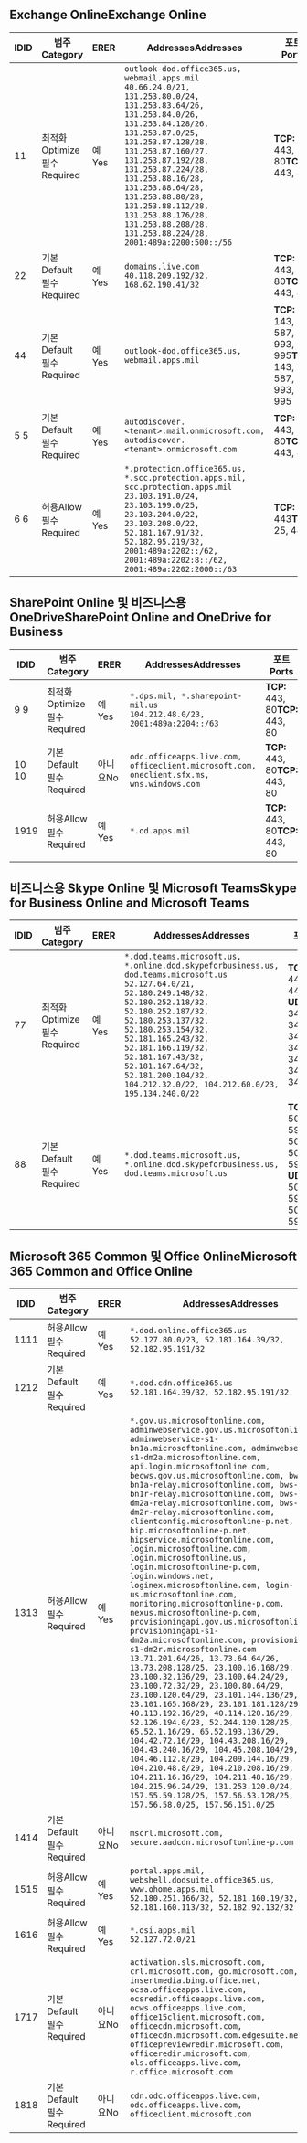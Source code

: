 <!--THIS FILE IS AUTOMATICALLY GENERATED. MANUAL CHANGES WILL BE OVERWRITTEN.-->
<!--Please contact the Office 365 Endpoints team with any questions.-->
<!--USGovDoD endpoints version 2018102900-->
<!--File generated 2018-10-29 14:00:29.5435-->

## <a name="exchange-online"></a><span data-ttu-id="08761-101">Exchange Online</span><span class="sxs-lookup"><span data-stu-id="08761-101">Exchange Online</span></span>

<span data-ttu-id="08761-102">ID</span><span class="sxs-lookup"><span data-stu-id="08761-102">ID</span></span> | <span data-ttu-id="08761-103">범주</span><span class="sxs-lookup"><span data-stu-id="08761-103">Category</span></span> | <span data-ttu-id="08761-104">ER</span><span class="sxs-lookup"><span data-stu-id="08761-104">ER</span></span> | <span data-ttu-id="08761-105">Addresses</span><span class="sxs-lookup"><span data-stu-id="08761-105">Addresses</span></span> | <span data-ttu-id="08761-106">포트</span><span class="sxs-lookup"><span data-stu-id="08761-106">Ports</span></span>
-- | -------------------- | --- | ---------------------------------------------------------------------------------------------------------------------------------------------------------------------------------------------------------------------------------------------------------------------------------------------------------------------------------------------------------------------------------------------- | -------------------------------
<span data-ttu-id="08761-107">1</span><span class="sxs-lookup"><span data-stu-id="08761-107">1</span></span> | <span data-ttu-id="08761-108">최적화</span><span class="sxs-lookup"><span data-stu-id="08761-108">Optimize</span></span><BR><span data-ttu-id="08761-109">필수</span><span class="sxs-lookup"><span data-stu-id="08761-109">Required</span></span> | <span data-ttu-id="08761-110">예</span><span class="sxs-lookup"><span data-stu-id="08761-110">Yes</span></span> | `outlook-dod.office365.us, webmail.apps.mil`<BR>`40.66.24.0/21, 131.253.80.0/24, 131.253.83.64/26, 131.253.84.0/26, 131.253.84.128/26, 131.253.87.0/25, 131.253.87.128/28, 131.253.87.160/27, 131.253.87.192/28, 131.253.87.224/28, 131.253.88.16/28, 131.253.88.64/28, 131.253.88.80/28, 131.253.88.112/28, 131.253.88.176/28, 131.253.88.208/28, 131.253.88.224/28, 2001:489a:2200:500::/56` | <span data-ttu-id="08761-111">**TCP:** 443, 80</span><span class="sxs-lookup"><span data-stu-id="08761-111">**TCP:** 443, 80</span></span>
<span data-ttu-id="08761-112">2</span><span class="sxs-lookup"><span data-stu-id="08761-112">2</span></span> | <span data-ttu-id="08761-113">기본</span><span class="sxs-lookup"><span data-stu-id="08761-113">Default</span></span><BR><span data-ttu-id="08761-114">필수</span><span class="sxs-lookup"><span data-stu-id="08761-114">Required</span></span> | <span data-ttu-id="08761-115">예</span><span class="sxs-lookup"><span data-stu-id="08761-115">Yes</span></span> | `domains.live.com`<BR>`40.118.209.192/32, 168.62.190.41/32` | <span data-ttu-id="08761-116">**TCP:** 443, 80</span><span class="sxs-lookup"><span data-stu-id="08761-116">**TCP:** 443, 80</span></span>
<span data-ttu-id="08761-117">4</span><span class="sxs-lookup"><span data-stu-id="08761-117">4</span></span> | <span data-ttu-id="08761-118">기본</span><span class="sxs-lookup"><span data-stu-id="08761-118">Default</span></span><BR><span data-ttu-id="08761-119">필수</span><span class="sxs-lookup"><span data-stu-id="08761-119">Required</span></span> | <span data-ttu-id="08761-120">예</span><span class="sxs-lookup"><span data-stu-id="08761-120">Yes</span></span> | `outlook-dod.office365.us, webmail.apps.mil` | <span data-ttu-id="08761-121">**TCP:** 143, 25, 587, 993, 995</span><span class="sxs-lookup"><span data-stu-id="08761-121">**TCP:** 143, 25, 587, 993, 995</span></span>
<span data-ttu-id="08761-122">5 </span><span class="sxs-lookup"><span data-stu-id="08761-122">5</span></span> | <span data-ttu-id="08761-123">기본</span><span class="sxs-lookup"><span data-stu-id="08761-123">Default</span></span><BR><span data-ttu-id="08761-124">필수</span><span class="sxs-lookup"><span data-stu-id="08761-124">Required</span></span> | <span data-ttu-id="08761-125">예</span><span class="sxs-lookup"><span data-stu-id="08761-125">Yes</span></span> | `autodiscover.<tenant>.mail.onmicrosoft.com, autodiscover.<tenant>.onmicrosoft.com` | <span data-ttu-id="08761-126">**TCP:** 443, 80</span><span class="sxs-lookup"><span data-stu-id="08761-126">**TCP:** 443, 80</span></span>
<span data-ttu-id="08761-127">6 </span><span class="sxs-lookup"><span data-stu-id="08761-127">6</span></span> | <span data-ttu-id="08761-128">허용</span><span class="sxs-lookup"><span data-stu-id="08761-128">Allow</span></span><BR><span data-ttu-id="08761-129">필수</span><span class="sxs-lookup"><span data-stu-id="08761-129">Required</span></span> | <span data-ttu-id="08761-130">예</span><span class="sxs-lookup"><span data-stu-id="08761-130">Yes</span></span> | `*.protection.office365.us, *.scc.protection.apps.mil, scc.protection.apps.mil`<BR>`23.103.191.0/24, 23.103.199.0/25, 23.103.204.0/22, 23.103.208.0/22, 52.181.167.91/32, 52.182.95.219/32, 2001:489a:2202::/62, 2001:489a:2202:8::/62, 2001:489a:2202:2000::/63` | <span data-ttu-id="08761-131">**TCP:** 25, 443</span><span class="sxs-lookup"><span data-stu-id="08761-131">**TCP:** 25, 443</span></span>

## <a name="sharepoint-online-and-onedrive-for-business"></a><span data-ttu-id="08761-132">SharePoint Online 및 비즈니스용 OneDrive</span><span class="sxs-lookup"><span data-stu-id="08761-132">SharePoint Online and OneDrive for Business</span></span>

<span data-ttu-id="08761-133">ID</span><span class="sxs-lookup"><span data-stu-id="08761-133">ID</span></span> | <span data-ttu-id="08761-134">범주</span><span class="sxs-lookup"><span data-stu-id="08761-134">Category</span></span> | <span data-ttu-id="08761-135">ER</span><span class="sxs-lookup"><span data-stu-id="08761-135">ER</span></span> | <span data-ttu-id="08761-136">Addresses</span><span class="sxs-lookup"><span data-stu-id="08761-136">Addresses</span></span> | <span data-ttu-id="08761-137">포트</span><span class="sxs-lookup"><span data-stu-id="08761-137">Ports</span></span>
-- | -------------------- | --- | ---------------------------------------------------------------------------------------- | ----------------
<span data-ttu-id="08761-138">9 </span><span class="sxs-lookup"><span data-stu-id="08761-138">9</span></span> | <span data-ttu-id="08761-139">최적화</span><span class="sxs-lookup"><span data-stu-id="08761-139">Optimize</span></span><BR><span data-ttu-id="08761-140">필수</span><span class="sxs-lookup"><span data-stu-id="08761-140">Required</span></span> | <span data-ttu-id="08761-141">예</span><span class="sxs-lookup"><span data-stu-id="08761-141">Yes</span></span> | `*.dps.mil, *.sharepoint-mil.us`<BR>`104.212.48.0/23, 2001:489a:2204::/63` | <span data-ttu-id="08761-142">**TCP:** 443, 80</span><span class="sxs-lookup"><span data-stu-id="08761-142">**TCP:** 443, 80</span></span>
<span data-ttu-id="08761-143">10 </span><span class="sxs-lookup"><span data-stu-id="08761-143">10</span></span> | <span data-ttu-id="08761-144">기본</span><span class="sxs-lookup"><span data-stu-id="08761-144">Default</span></span><BR><span data-ttu-id="08761-145">필수</span><span class="sxs-lookup"><span data-stu-id="08761-145">Required</span></span> | <span data-ttu-id="08761-146">아니요</span><span class="sxs-lookup"><span data-stu-id="08761-146">No</span></span> | `odc.officeapps.live.com, officeclient.microsoft.com, oneclient.sfx.ms, wns.windows.com` | <span data-ttu-id="08761-147">**TCP:** 443, 80</span><span class="sxs-lookup"><span data-stu-id="08761-147">**TCP:** 443, 80</span></span>
<span data-ttu-id="08761-148">19</span><span class="sxs-lookup"><span data-stu-id="08761-148">19</span></span> | <span data-ttu-id="08761-149">허용</span><span class="sxs-lookup"><span data-stu-id="08761-149">Allow</span></span><BR><span data-ttu-id="08761-150">필수</span><span class="sxs-lookup"><span data-stu-id="08761-150">Required</span></span> | <span data-ttu-id="08761-151">예</span><span class="sxs-lookup"><span data-stu-id="08761-151">Yes</span></span> | `*.od.apps.mil` | <span data-ttu-id="08761-152">**TCP:** 443, 80</span><span class="sxs-lookup"><span data-stu-id="08761-152">**TCP:** 443, 80</span></span>

## <a name="skype-for-business-online-and-microsoft-teams"></a><span data-ttu-id="08761-153">비즈니스용 Skype Online 및 Microsoft Teams</span><span class="sxs-lookup"><span data-stu-id="08761-153">Skype for Business Online and Microsoft Teams</span></span>

<span data-ttu-id="08761-154">ID</span><span class="sxs-lookup"><span data-stu-id="08761-154">ID</span></span> | <span data-ttu-id="08761-155">범주</span><span class="sxs-lookup"><span data-stu-id="08761-155">Category</span></span> | <span data-ttu-id="08761-156">ER</span><span class="sxs-lookup"><span data-stu-id="08761-156">ER</span></span> | <span data-ttu-id="08761-157">Addresses</span><span class="sxs-lookup"><span data-stu-id="08761-157">Addresses</span></span> | <span data-ttu-id="08761-158">포트</span><span class="sxs-lookup"><span data-stu-id="08761-158">Ports</span></span>
-- | -------------------- | --- | -------------------------------------------------------------------------------------------------------------------------------------------------------------------------------------------------------------------------------------------------------------------------------------------------------------------------------------------------------- | --------------------------------------------------
<span data-ttu-id="08761-159">7</span><span class="sxs-lookup"><span data-stu-id="08761-159">7</span></span> | <span data-ttu-id="08761-160">최적화</span><span class="sxs-lookup"><span data-stu-id="08761-160">Optimize</span></span><BR><span data-ttu-id="08761-161">필수</span><span class="sxs-lookup"><span data-stu-id="08761-161">Required</span></span> | <span data-ttu-id="08761-162">예</span><span class="sxs-lookup"><span data-stu-id="08761-162">Yes</span></span> | `*.dod.teams.microsoft.us, *.online.dod.skypeforbusiness.us, dod.teams.microsoft.us`<BR>`52.127.64.0/21, 52.180.249.148/32, 52.180.252.118/32, 52.180.252.187/32, 52.180.253.137/32, 52.180.253.154/32, 52.181.165.243/32, 52.181.166.119/32, 52.181.167.43/32, 52.181.167.64/32, 52.181.200.104/32, 104.212.32.0/22, 104.212.60.0/23, 195.134.240.0/22` | <span data-ttu-id="08761-163">**TCP:** 443</span><span class="sxs-lookup"><span data-stu-id="08761-163">**TCP:** 443</span></span><BR><span data-ttu-id="08761-164">**UDP:** 3478, 3479, 3480, 3481</span><span class="sxs-lookup"><span data-stu-id="08761-164">**UDP:** 3478, 3479, 3480, 3481</span></span>
<span data-ttu-id="08761-165">8</span><span class="sxs-lookup"><span data-stu-id="08761-165">8</span></span> | <span data-ttu-id="08761-166">기본</span><span class="sxs-lookup"><span data-stu-id="08761-166">Default</span></span><BR><span data-ttu-id="08761-167">필수</span><span class="sxs-lookup"><span data-stu-id="08761-167">Required</span></span> | <span data-ttu-id="08761-168">예</span><span class="sxs-lookup"><span data-stu-id="08761-168">Yes</span></span> | `*.dod.teams.microsoft.us, *.online.dod.skypeforbusiness.us, dod.teams.microsoft.us` | <span data-ttu-id="08761-169">**TCP:** 5061, 50000-59999</span><span class="sxs-lookup"><span data-stu-id="08761-169">**TCP:** 5061, 50000-59999</span></span><BR><span data-ttu-id="08761-170">**UDP:** 50000-59999</span><span class="sxs-lookup"><span data-stu-id="08761-170">**UDP:** 50000-59999</span></span>

## <a name="microsoft-365-common-and-office-online"></a><span data-ttu-id="08761-171">Microsoft 365 Common 및 Office Online</span><span class="sxs-lookup"><span data-stu-id="08761-171">Microsoft 365 Common and Office Online</span></span>

<span data-ttu-id="08761-172">ID</span><span class="sxs-lookup"><span data-stu-id="08761-172">ID</span></span> | <span data-ttu-id="08761-173">범주</span><span class="sxs-lookup"><span data-stu-id="08761-173">Category</span></span> | <span data-ttu-id="08761-174">ER</span><span class="sxs-lookup"><span data-stu-id="08761-174">ER</span></span> | <span data-ttu-id="08761-175">Addresses</span><span class="sxs-lookup"><span data-stu-id="08761-175">Addresses</span></span> | <span data-ttu-id="08761-176">포트</span><span class="sxs-lookup"><span data-stu-id="08761-176">Ports</span></span>
-- | ------------------- | --- | ---------------------------------------------------------------------------------------------------------------------------------------------------------------------------------------------------------------------------------------------------------------------------------------------------------------------------------------------------------------------------------------------------------------------------------------------------------------------------------------------------------------------------------------------------------------------------------------------------------------------------------------------------------------------------------------------------------------------------------------------------------------------------------------------------------------------------------------------------------------------------------------------------------------------------------------------------------------------------------------------------------------------------------------------------------------------------------------------------------------------------------------------------------------------------------------------------------------------------------------------------------------------------------------------------------------------------------------------------------------------------------------------------------------------------------------------------------------------------------------------------- | ----------------
<span data-ttu-id="08761-177">11</span><span class="sxs-lookup"><span data-stu-id="08761-177">11</span></span> | <span data-ttu-id="08761-178">허용</span><span class="sxs-lookup"><span data-stu-id="08761-178">Allow</span></span><BR><span data-ttu-id="08761-179">필수</span><span class="sxs-lookup"><span data-stu-id="08761-179">Required</span></span> | <span data-ttu-id="08761-180">예</span><span class="sxs-lookup"><span data-stu-id="08761-180">Yes</span></span> | `*.dod.online.office365.us`<BR>`52.127.80.0/23, 52.181.164.39/32, 52.182.95.191/32` | <span data-ttu-id="08761-181">**TCP:** 443</span><span class="sxs-lookup"><span data-stu-id="08761-181">**TCP:** 443</span></span>
<span data-ttu-id="08761-182">12</span><span class="sxs-lookup"><span data-stu-id="08761-182">12</span></span> | <span data-ttu-id="08761-183">기본</span><span class="sxs-lookup"><span data-stu-id="08761-183">Default</span></span><BR><span data-ttu-id="08761-184">필수</span><span class="sxs-lookup"><span data-stu-id="08761-184">Required</span></span> | <span data-ttu-id="08761-185">예</span><span class="sxs-lookup"><span data-stu-id="08761-185">Yes</span></span> | `*.dod.cdn.office365.us`<BR>`52.181.164.39/32, 52.182.95.191/32` | <span data-ttu-id="08761-186">**TCP:** 443</span><span class="sxs-lookup"><span data-stu-id="08761-186">**TCP:** 443</span></span>
<span data-ttu-id="08761-187">13</span><span class="sxs-lookup"><span data-stu-id="08761-187">13</span></span> | <span data-ttu-id="08761-188">허용</span><span class="sxs-lookup"><span data-stu-id="08761-188">Allow</span></span><BR><span data-ttu-id="08761-189">필수</span><span class="sxs-lookup"><span data-stu-id="08761-189">Required</span></span> | <span data-ttu-id="08761-190">예</span><span class="sxs-lookup"><span data-stu-id="08761-190">Yes</span></span> | `*.gov.us.microsoftonline.com, adminwebservice.gov.us.microsoftonline.com, adminwebservice-s1-bn1a.microsoftonline.com, adminwebservice-s1-dm2a.microsoftonline.com, api.login.microsoftonline.com, becws.gov.us.microsoftonline.com, bws-s1-bn1a-relay.microsoftonline.com, bws-s1-bn1r-relay.microsoftonline.com, bws-s1-dm2a-relay.microsoftonline.com, bws-s1-dm2r-relay.microsoftonline.com, clientconfig.microsoftonline-p.net, hip.microsoftonline-p.net, hipservice.microsoftonline.com, login.microsoftonline.com, login.microsoftonline.us, login.microsoftonline-p.com, login.windows.net, loginex.microsoftonline.com, login-us.microsoftonline.com, monitoring.microsoftonline-p.com, nexus.microsoftonline-p.com, provisioningapi.gov.us.microsoftonline.com, provisioningapi-s1-dm2a.microsoftonline.com, provisioningapi-s1-dm2r.microsoftonline.com`<BR>`13.71.201.64/26, 13.73.64.64/26, 13.73.208.128/25, 23.100.16.168/29, 23.100.32.136/29, 23.100.64.24/29, 23.100.72.32/29, 23.100.80.64/29, 23.100.120.64/29, 23.101.144.136/29, 23.101.165.168/29, 23.101.181.128/29, 40.113.192.16/29, 40.114.120.16/29, 52.126.194.0/23, 52.244.120.128/25, 65.52.1.16/29, 65.52.193.136/29, 104.42.72.16/29, 104.43.208.16/29, 104.43.240.16/29, 104.45.208.104/29, 104.46.112.8/29, 104.209.144.16/29, 104.210.48.8/29, 104.210.208.16/29, 104.211.16.16/29, 104.211.48.16/29, 104.215.96.24/29, 131.253.120.0/24, 157.55.59.128/25, 157.56.53.128/25, 157.56.58.0/25, 157.56.151.0/25` | <span data-ttu-id="08761-191">**TCP:** 443</span><span class="sxs-lookup"><span data-stu-id="08761-191">**TCP:** 443</span></span>
<span data-ttu-id="08761-192">14</span><span class="sxs-lookup"><span data-stu-id="08761-192">14</span></span> | <span data-ttu-id="08761-193">기본</span><span class="sxs-lookup"><span data-stu-id="08761-193">Default</span></span><BR><span data-ttu-id="08761-194">필수</span><span class="sxs-lookup"><span data-stu-id="08761-194">Required</span></span> | <span data-ttu-id="08761-195">아니요</span><span class="sxs-lookup"><span data-stu-id="08761-195">No</span></span> | `mscrl.microsoft.com, secure.aadcdn.microsoftonline-p.com` | <span data-ttu-id="08761-196">**TCP:** 443</span><span class="sxs-lookup"><span data-stu-id="08761-196">**TCP:** 443</span></span>
<span data-ttu-id="08761-197">15</span><span class="sxs-lookup"><span data-stu-id="08761-197">15</span></span> | <span data-ttu-id="08761-198">허용</span><span class="sxs-lookup"><span data-stu-id="08761-198">Allow</span></span><BR><span data-ttu-id="08761-199">필수</span><span class="sxs-lookup"><span data-stu-id="08761-199">Required</span></span> | <span data-ttu-id="08761-200">예</span><span class="sxs-lookup"><span data-stu-id="08761-200">Yes</span></span> | `portal.apps.mil, webshell.dodsuite.office365.us, www.ohome.apps.mil`<BR>`52.180.251.166/32, 52.181.160.19/32, 52.181.160.113/32, 52.182.92.132/32` | <span data-ttu-id="08761-201">**TCP:** 443</span><span class="sxs-lookup"><span data-stu-id="08761-201">**TCP:** 443</span></span>
<span data-ttu-id="08761-202">16</span><span class="sxs-lookup"><span data-stu-id="08761-202">16</span></span> | <span data-ttu-id="08761-203">허용</span><span class="sxs-lookup"><span data-stu-id="08761-203">Allow</span></span><BR><span data-ttu-id="08761-204">필수</span><span class="sxs-lookup"><span data-stu-id="08761-204">Required</span></span> | <span data-ttu-id="08761-205">예</span><span class="sxs-lookup"><span data-stu-id="08761-205">Yes</span></span> | `*.osi.apps.mil`<BR>`52.127.72.0/21` | <span data-ttu-id="08761-206">**TCP:** 443</span><span class="sxs-lookup"><span data-stu-id="08761-206">**TCP:** 443</span></span>
<span data-ttu-id="08761-207">17</span><span class="sxs-lookup"><span data-stu-id="08761-207">17</span></span> | <span data-ttu-id="08761-208">기본</span><span class="sxs-lookup"><span data-stu-id="08761-208">Default</span></span><BR><span data-ttu-id="08761-209">필수</span><span class="sxs-lookup"><span data-stu-id="08761-209">Required</span></span> | <span data-ttu-id="08761-210">아니요</span><span class="sxs-lookup"><span data-stu-id="08761-210">No</span></span> | `activation.sls.microsoft.com, crl.microsoft.com, go.microsoft.com, insertmedia.bing.office.net, ocsa.officeapps.live.com, ocsredir.officeapps.live.com, ocws.officeapps.live.com, office15client.microsoft.com, officecdn.microsoft.com, officecdn.microsoft.com.edgesuite.net, officepreviewredir.microsoft.com, officeredir.microsoft.com, ols.officeapps.live.com, r.office.microsoft.com` | <span data-ttu-id="08761-211">**TCP:** 443, 80</span><span class="sxs-lookup"><span data-stu-id="08761-211">**TCP:** 443, 80</span></span>
<span data-ttu-id="08761-212">18</span><span class="sxs-lookup"><span data-stu-id="08761-212">18</span></span> | <span data-ttu-id="08761-213">기본</span><span class="sxs-lookup"><span data-stu-id="08761-213">Default</span></span><BR><span data-ttu-id="08761-214">필수</span><span class="sxs-lookup"><span data-stu-id="08761-214">Required</span></span> | <span data-ttu-id="08761-215">아니요</span><span class="sxs-lookup"><span data-stu-id="08761-215">No</span></span> | `cdn.odc.officeapps.live.com, odc.officeapps.live.com, officeclient.microsoft.com` | <span data-ttu-id="08761-216">**TCP:** 443, 80</span><span class="sxs-lookup"><span data-stu-id="08761-216">**TCP:** 443, 80</span></span>
